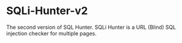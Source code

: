 # SQLi-Hunter-v2
The second version of SQL Hunter. SQLi Hunter is a URL (Blind) SQL injection checker for multiple pages.
